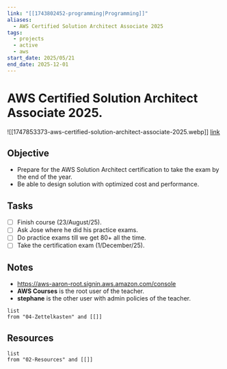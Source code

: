 ```yaml
---
link: "[[1743802452-programming|Programming]]"
aliases:
  - AWS Certified Solution Architect Associate 2025
tags:
  - projects
  - active
  - aws
start_date: 2025/05/21
end_date: 2025-12-01
---
```

# AWS Certified Solution Architect Associate 2025. 
![[1747853373-aws-certified-solution-architect-associate-2025.webp]]
[link](https://aws.amazon.com/es/certification/certified-solutions-architect-associate/)
## Objective
- Prepare for the AWS Solution Architect certification to take the exam by the end of the year.
- Be able to design solution with optimized cost and performance.
## Tasks
- [ ] Finish course (23/August/25).
- [ ] Ask Jose where he did his practice exams.
- [ ] Do practice exams till we get 80+ all the time.
- [ ] Take the certification exam (1/December/25).
## Notes
- https://aws-aaron-root.signin.aws.amazon.com/console
- **AWS Courses** is the root user of the teacher.
- **stephane** is the other user with admin policies of the teacher.

```dataview
list
from "04-Zettelkasten" and [[]]
```

## Resources
```dataview
list
from "02-Resources" and [[]]
```

